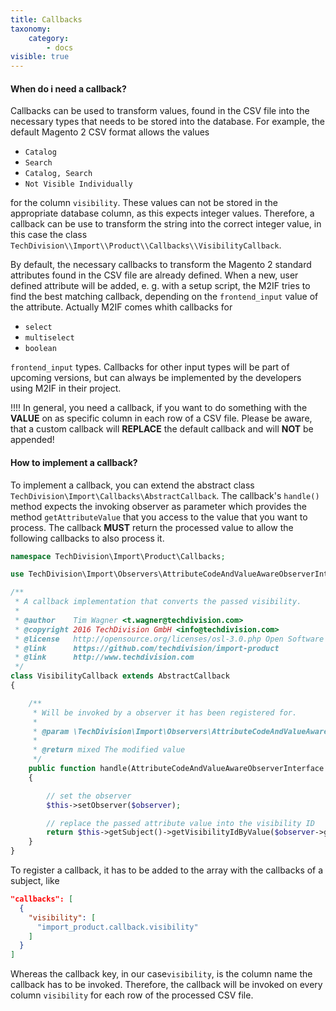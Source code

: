 ```yaml
---
title: Callbacks
taxonomy:
    category:
        - docs
visible: true
---
```


#### When do i need a callback?

Callbacks can be used to transform values, found in the CSV file into the necessary types that needs to be stored into the database. For example, the default Magento 2 CSV format allows the values

* `Catalog`
* `Search`
* `Catalog, Search`
* `Not Visible Individually`

for the column `visibility`. These values can not be stored in the appropriate database column, as this expects integer values. Therefore, a callback can be use to transform the string into the correct integer value, in this case the class `TechDivision\\Import\\Product\\Callbacks\\VisibilityCallback`.

By default, the necessary callbacks to transform the Magento 2 standard attributes found in the CSV file are already defined. When a new, user defined attribute will be added, e. g. with a setup script, the M2IF tries to find the best matching callback, depending on the `frontend_input` value of the attribute. Actually M2IF comes whith callbacks for

* `select`
* `multiselect`
* `boolean`

`frontend_input` types. Callbacks for other input types will be part of upcoming versions, but can always be implemented by the developers using M2IF in their project.

!!!! In general, you need a callback, if you want to do something with the **VALUE** on as specific column in each row of a CSV file. Please be aware, that a custom callback will **REPLACE** the default callback and will **NOT** be appended!

#### How to implement a callback?

To implement a callback, you can extend the abstract class `TechDivision\Import\Callbacks\AbstractCallback`. The callback's `handle()` method expects the invoking observer as parameter which provides the method `getAttributeValue` that you access to the value that you want to process. The callback **MUST** return the processed value to allow the following callbacks to also process it.

```php
namespace TechDivision\Import\Product\Callbacks;

use TechDivision\Import\Observers\AttributeCodeAndValueAwareObserverInterface;

/**
 * A callback implementation that converts the passed visibility.
 *
 * @author    Tim Wagner <t.wagner@techdivision.com>
 * @copyright 2016 TechDivision GmbH <info@techdivision.com>
 * @license   http://opensource.org/licenses/osl-3.0.php Open Software License (OSL 3.0)
 * @link      https://github.com/techdivision/import-product
 * @link      http://www.techdivision.com
 */
class VisibilityCallback extends AbstractCallback
{

    /**
     * Will be invoked by a observer it has been registered for.
     *
     * @param \TechDivision\Import\Observers\AttributeCodeAndValueAwareObserverInterface|null $observer The observer
     *
     * @return mixed The modified value
     */
    public function handle(AttributeCodeAndValueAwareObserverInterface $observer = null)
    {

        // set the observer
        $this->setObserver($observer);

        // replace the passed attribute value into the visibility ID
        return $this->getSubject()->getVisibilityIdByValue($observer->getAttributeValue());
    }
}
```

To register a callback, it has to be added to the array with the callbacks of a subject, like

```json
"callbacks": [
  {
    "visibility": [
      "import_product.callback.visibility"
    ]
  }
]
```

Whereas the callback key, in our case`visibility`, is the column name the callback has to be invoked. Therefore, the callback will be invoked on every column `visibility` for each row of the processed CSV file. 